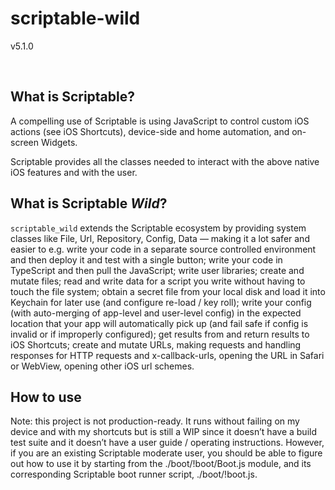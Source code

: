 # scriptable-wild

v5.1.0

<br/>

## What is Scriptable?

A compelling use of Scriptable is using JavaScript to control custom iOS actions (see iOS Shortcuts), device-side and home automation, and on-screen Widgets.

Scriptable provides all the classes needed to interact with the above native iOS features and with the user.

## What is Scriptable _Wild_?

`scriptable_wild` extends the Scriptable ecosystem by providing system classes like File, Url, Repository, Config, Data — making it a lot safer and easier to e.g. write your code in a separate source controlled environment and then deploy it and test with a single button; write your code in TypeScript and then pull the JavaScript; write user libraries; create and mutate files; read and write data for a script you write without having to touch the file system; obtain a secret file from your local disk and load it into Keychain for later use (and configure re-load / key roll); write your config (with auto-merging of app-level and user-level config) in the expected location that your app will automatically pick up (and fail safe if config is invalid or if improperly configured); get results from and return results to iOS Shortcuts; create and mutate URLs, making requests and handling responses for HTTP requests and x-callback-urls, opening the URL in Safari or WebView, opening other iOS url schemes.

## How to use

Note: this project is not production-ready. It runs without failing on my device and with my shortcuts but is still a WIP since it doesn’t have a build test suite and it doesn’t have a user guide / operating instructions. However, if you are an existing Scriptable moderate user, you should be able to figure out how to use it by starting from the ./boot/!boot/Boot.js module, and its corresponding Scriptable boot runner script, ./boot/!boot.js.
